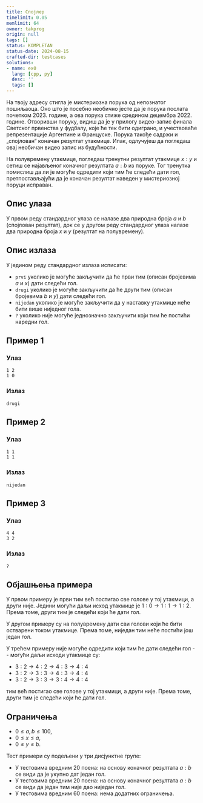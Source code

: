 ```yaml
---
title: Спојлер
timelimit: 0.05
memlimit: 64
owner: takprog
origin: null
tags: []
status: KOMPLETAN
status-date: 2024-08-15
crafted-dir: testcases
solutions:
- name: ex0
  lang: [cpp, py]
  desc: ''
  tags: []
---
```


На твоју адресу стигла је мистериозна порука од непознатог пошиљаоца.
Оно што је посебно необично јесте да је порука послата почетком 2023. године,
а ова порука стиже средином децембра 2022. године.
Отворивши поруку, видиш да је у прилогу видео-запис финала Светског првенства у фудбалу,
које ће тек бити одиграно, и учествоваће репрезентације Аргентине и Француске.
Порука такође садржи и „спојлован“ коначан резултат утакмице.
Ипак, одлучујеш да погледаш овај необичан видео запис из будућности.

На полувремену утакмице, погледаш тренутни резултат утакмице $x:y$ и сетиш се најављеног коначног резултата $a:b$ из поруке.
Тог тренутка помислиш да ли је могуће одредити који тим ће следећи дати гол,
претпостављајући да је коначан резултат наведен у мистериозној поруци исправан.

## Опис улаза

У првом реду стандардног улаза се налазе два природна броја $a$ и $b$ (спојлован резултат),
док се у другом реду стандардног улаза налазе два природна броја $x$ и $y$ (резултат на полувремену).

## Опис излаза

У једином реду стандардног излаза исписати: 

* `prvi` уколико је могуће закључити да ће први тим (описан бројевима $a$ и $x$) дати следећи гол.
* `drugi` уколико је могуће закључити да ће други тим (описан бројевима $b$ и $y$) дати следећи гол.
* `nijedan` уколико је могуће закључити да у наставку утакмице неће бити више ниједног гола.
* `?` уколико није могуће једнозначно закључити који тим ће постићи наредни гол.

## Пример 1

### Улаз

```
1 2
1 0
```

### Излаз

```
drugi
```

## Пример 2

### Улаз

```
1 1
1 1
```

### Излаз

```
nijedan
```

## Пример 3

### Улаз

```
4 4
3 2
```

### Излаз

```
?
```

## Објашњења примера

У првом примеру је први тим већ постигао све голове у тој утакмици, а други није.
Једини могући даљи исход утакмице је $1:0 \to 1:1 \to 1:2$.
Према томе, други тим је следећи који ће дати гол.

У другом примеру су на полувремену дати сви голови који ће бити остварени током утакмице.
Према томе, ниједан тим неће постићи још један гол.

У трећем примеру није могуће одредити који тим ће дати следећи гол -- могући даљи исходи
утакмице су:
* $3:2 \to 4:2 \to 4:3 \to 4:4$
* $3:2 \to 3:3 \to 4:3 \to 4:4$
* $3:2 \to 3:3 \to 3:4 \to 4:4$

тим већ постигао све голове у тој утакмици, а други није.
Према томе, други тим је следећи који ће дати гол.

## Ограничења

* $0 \leq a, b \leq 100$,
* $0 \leq x \leq a$,
* $0 \leq y \leq b$.

Тест примери су подељени у три дисјунктне групе:

* У тестовима вредним 20 поена: на основу коначног резултата $a:b$ се види да је укупно дат један гол.
* У тестовима вредним 20 поена: на основу коначног резултата $a:b$ се види да један тим није дао ниједан гол.
* У тестовима вредним 60 поена: нема додатних ограничења.



